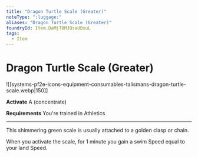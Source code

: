 ```yaml
---
title: "Dragon Turtle Scale (Greater)"
noteType: ":luggage:"
aliases: "Dragon Turtle Scale (Greater)"
foundryId: Item.DaMjT0MJQsaUBxuL
tags:
  - Item
---
```


# Dragon Turtle Scale (Greater)
![[systems-pf2e-icons-equipment-consumables-talismans-dragon-turtle-scale.webp|150]]

**Activate** A (concentrate)

**Requirements** You're trained in Athletics

* * *

This shimmering green scale is usually attached to a golden clasp or chain.

When you activate the scale, for 1 minute you gain a swim Speed equal to your land Speed.


